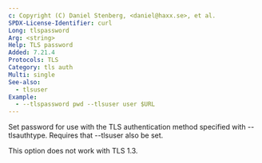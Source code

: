 ```yaml
---
c: Copyright (C) Daniel Stenberg, <daniel@haxx.se>, et al.
SPDX-License-Identifier: curl
Long: tlspassword
Arg: <string>
Help: TLS password
Added: 7.21.4
Protocols: TLS
Category: tls auth
Multi: single
See-also:
  - tlsuser
Example:
  - --tlspassword pwd --tlsuser user $URL
---
```


Set password for use with the TLS authentication method specified with
--tlsauthtype. Requires that --tlsuser also be set.

This option does not work with TLS 1.3.
